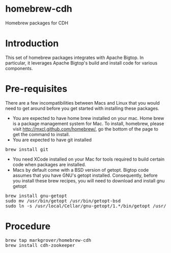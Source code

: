 homebrew-cdh
============

Homebrew packages for CDH

Introduction
============

This set of homebrew packages integrates with Apache Bigtop. In particular, it leverages Apache Bigtop's 
build and install code for various components.

Pre-requisites
==============

There are a few incompatibilities between Macs and Linux that you would need to get around before you get started with installing these packages.
- You are expected to have home brew installed on your mac. Home brew is a package management system for Mac. To install, homebrew, please visit http://mxcl.github.com/homebrew/, go the bottom of the page to get the command to install.
- You are expected to have git installed
<pre>
brew install git
</pre>
- You need XCode installed on your Mac for tools required to build certain code when packages are installed.
- Macs by default come with a BSD version of getopt. Bigtop code assumes that you have GNU's getopt installed. Consequently, before you install these brew recipes, you will need to download and install gnu getopt
<pre>
brew install gnu-getopt
sudo mv /usr/bin/getopt /usr/bin/getopt-bsd
sudo ln -s /usr/local/Cellar/gnu-getopt/1.*/bin/getopt /usr/bin/getopt
</pre>

Procedure
========
<pre>
brew tap markgrover/homebrew-cdh
brew install cdh-zookeeper
</pre>
